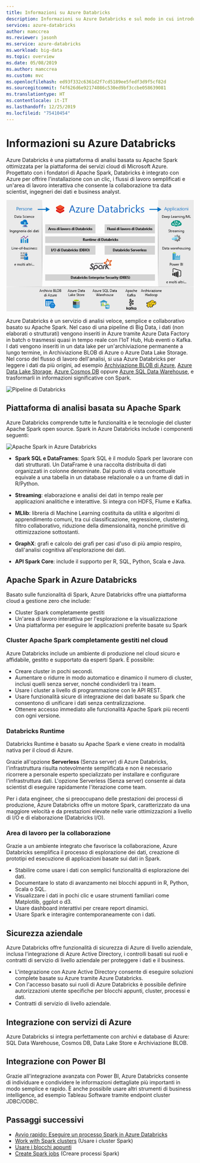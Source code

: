 ```yaml
---
title: Informazioni su Azure Databricks
description: Informazioni su Azure Databricks e sul modo in cui introduce Spark in Databricks in Azure. Azure Databricks è una piattaforma di analisi basata su Apache Spark ottimizzata per la piattaforma dei servizi cloud di Microsoft Azure.
services: azure-databricks
author: mamccrea
ms.reviewer: jasonh
ms.service: azure-databricks
ms.workload: big-data
ms.topic: overview
ms.date: 05/08/2019
ms.author: mamccrea
ms.custom: mvc
ms.openlocfilehash: ed93f332c6361d2f7cd5189ee5fedf3d9f5cf82d
ms.sourcegitcommit: f4f626d6e92174086c530ed9bf3ccbe058639081
ms.translationtype: HT
ms.contentlocale: it-IT
ms.lasthandoff: 12/25/2019
ms.locfileid: "75410454"
---
```

# <a name="what-is-azure-databricks"></a>Informazioni su Azure Databricks

Azure Databricks è una piattaforma di analisi basata su Apache Spark ottimizzata per la piattaforma dei servizi cloud di Microsoft Azure. Progettato con i fondatori di Apache Spark, Databricks è integrato con Azure per offrire l'installazione con un clic, i flussi di lavoro semplificati e un'area di lavoro interattiva che consente la collaborazione tra data scientist, ingegneri dei dati e business analyst.

![Informazioni su Azure Databricks](./media/what-is-azure-databricks/azure-databricks-overview.png "Informazioni su Azure Databricks")

Azure Databricks è un servizio di analisi veloce, semplice e collaborativo basato su Apache Spark. Nel caso di una pipeline di Big Data, i dati (non elaborati o strutturati) vengono inseriti in Azure tramite Azure Data Factory in batch o trasmessi quasi in tempo reale con l'IoT Hub, Hub eventi o Kafka. I dati vengono inseriti in un data lake per un'archiviazione permanente a lungo termine, in Archiviazione BLOB di Azure o Azure Data Lake Storage. Nel corso del flusso di lavoro dell'analisi, si usa Azure Databricks per leggere i dati da più origini, ad esempio [Archiviazione BLOB di Azure](../storage/blobs/storage-blobs-introduction.md), [Azure Data Lake Storage](../data-lake-store/index.md), [Azure Cosmos DB](../cosmos-db/index.yml) oppure [Azure SQL Data Warehouse](../sql-data-warehouse/index.yml), e trasformarli in informazioni significative con Spark.

![Pipeline di Databricks](./media/what-is-azure-databricks/databricks-pipeline.png)

## <a name="apache-spark-based-analytics-platform"></a>Piattaforma di analisi basata su Apache Spark

Azure Databricks comprende tutte le funzionalità e le tecnologie del cluster Apache Spark open source. Spark in Azure Databricks include i componenti seguenti:

![Apache Spark in Azure Databricks](./media/what-is-azure-databricks/apache-spark-ecosystem-databricks.png "Apache Spark in Azure Databricks")

* **Spark SQL e DataFrames**: Spark SQL è il modulo Spark per lavorare con dati strutturati. Un DataFrame è una raccolta distribuita di dati organizzati in colonne denominate. Dal punto di vista concettuale equivale a una tabella in un database relazionale o a un frame di dati in R/Python.

* **Streaming**: elaborazione e analisi dei dati in tempo reale per applicazioni analitiche e interattive. Si integra con HDFS, Flume e Kafka.

* **MLlib**: libreria di Machine Learning costituita da utilità e algoritmi di apprendimento comuni, tra cui classificazione, regressione, clustering, filtro collaborativo, riduzione della dimensionalità, nonché primitive di ottimizzazione sottostanti.

* **GraphX**: grafi e calcolo dei grafi per casi d'uso di più ampio respiro, dall'analisi cognitiva all'esplorazione dei dati.

* **API Spark Core**: include il supporto per R, SQL, Python, Scala e Java.

## <a name="apache-spark-in-azure-databricks"></a>Apache Spark in Azure Databricks

Basato sulle funzionalità di Spark, Azure Databricks offre una piattaforma cloud a gestione zero che include:

- Cluster Spark completamente gestiti
- Un'area di lavoro interattiva per l'esplorazione e la visualizzazione
- Una piattaforma per eseguire le applicazioni preferite basate su Spark

### <a name="fully-managed-apache-spark-clusters-in-the-cloud"></a>Cluster Apache Spark completamente gestiti nel cloud

Azure Databricks include un ambiente di produzione nel cloud sicuro e affidabile, gestito e supportato da esperti Spark. È possibile:

* Creare cluster in pochi secondi.
* Aumentare o ridurre in modo automatico e dinamico il numero di cluster, inclusi quelli senza server, nonché condividerli tra i team. 
* Usare i cluster a livello di programmazione con le API REST. 
* Usare funzionalità sicure di integrazione dei dati basate su Spark che consentono di unificare i dati senza centralizzazione. 
* Ottenere accesso immediato alle funzionalità Apache Spark più recenti con ogni versione.

### <a name="databricks-runtime"></a>Databricks Runtime
Databricks Runtime è basato su Apache Spark e viene creato in modalità nativa per il cloud di Azure. 

Grazie all'opzione **Serverless** (Senza server) di Azure Databricks, l'infrastruttura risulta notevolmente semplificata e non è necessario ricorrere a personale esperto specializzato per installare e configurare l'infrastruttura dati. L'opzione Serverless (Senza server) consente ai data scientist di eseguire rapidamente l'iterazione come team.

Per i data engineer, che si preoccupano delle prestazioni dei processi di produzione, Azure Databricks offre un motore Spark, caratterizzato da una maggiore velocità e da prestazioni elevate nelle varie ottimizzazioni a livello di I/O e di elaborazione (Databricks I/O).

### <a name="workspace-for-collaboration"></a>Area di lavoro per la collaborazione

Grazie a un ambiente integrato che favorisce la collaborazione, Azure Databricks semplifica il processo di esplorazione dei dati, creazione di prototipi ed esecuzione di applicazioni basate sui dati in Spark.

* Stabilire come usare i dati con semplici funzionalità di esplorazione dei dati.
* Documentare lo stato di avanzamento nei blocchi appunti in R, Python, Scala o SQL.
* Visualizzare i dati in pochi clic e usare strumenti familiari come Matplotlib, ggplot o d3.
* Usare dashboard interattivi per creare report dinamici.
* Usare Spark e interagire contemporaneamente con i dati.

## <a name="enterprise-security"></a>Sicurezza aziendale

Azure Databricks offre funzionalità di sicurezza di Azure di livello aziendale, inclusa l'integrazione di Azure Active Directory, i controlli basati sui ruoli e contratti di servizio di livello aziendale per proteggere i dati e il business.

* L'integrazione con Azure Active Directory consente di eseguire soluzioni complete basate su Azure tramite Azure Databricks.
* Con l'accesso basato sui ruoli di Azure Databricks è possibile definire autorizzazioni utente specifiche per blocchi appunti, cluster, processi e dati.
* Contratti di servizio di livello aziendale. 

## <a name="integration-with-azure-services"></a>Integrazione con servizi di Azure

Azure Databricks si integra perfettamente con archivi e database di Azure: SQL Data Warehouse, Cosmos DB, Data Lake Store e Archiviazione BLOB. 

## <a name="integration-with-power-bi"></a>Integrazione con Power BI
Grazie all'integrazione avanzata con Power BI, Azure Databricks consente di individuare e condividere le informazioni dettagliate più importanti in modo semplice e rapido. È anche possibile usare altri strumenti di business intelligence, ad esempio Tableau Software tramite endpoint cluster JDBC/ODBC.

## <a name="next-steps"></a>Passaggi successivi

* [Avvio rapido: Eseguire un processo Spark in Azure Databricks](quickstart-create-databricks-workspace-portal.md)
* [Work with Spark clusters](/azure/databricks/clusters/index) (Usare i cluster Spark)
* [Usare i blocchi appunti](/azure/databricks/notebooks/index)
* [Create Spark jobs](/azure/databricks/jobs) (Creare processi Spark)

 









